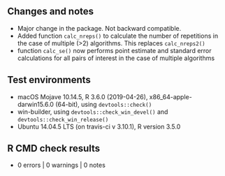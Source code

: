 ## Changes and notes
* Major change in the package. Not backward compatible.
* Added function `calc_nreps()` to calculate the number of repetitions in the case of multiple (>2) algorithms. This replaces `calc_nreps2()`
* function `calc_se()` now performs point estimate and standard error 
calculations for all pairs of interest in the case of multiple algorithms

## Test environments
* macOS Mojave 10.14.5, R 3.6.0 (2019-04-26), x86_64-apple-darwin15.6.0 (64-bit), 
using `devtools::check()`
* win-builder, using `devtools::check_win_devel()` and `devtools::check_win_release()`
* Ubuntu 14.04.5 LTS (on travis-ci v 3.10.1), R version 3.5.0

## R CMD check results  
* 0 errors | 0 warnings | 0 notes

